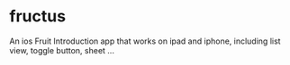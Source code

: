 # fructus
An ios Fruit Introduction app that works on ipad and iphone, including list view, toggle button, sheet ...
